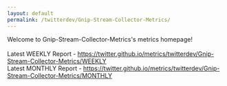 ```yaml
---
layout: default
permalink: /twitterdev/Gnip-Stream-Collector-Metrics/
---
```

Welcome to Gnip-Stream-Collector-Metrics's metrics homepage!
<br><br>
Latest WEEKLY Report - <a href="https://twitter.github.io/metrics/twitterdev/Gnip-Stream-Collector-Metrics/WEEKLY">https://twitter.github.io/metrics/twitterdev/Gnip-Stream-Collector-Metrics/WEEKLY</a>
<br>
Latest MONTHLY Report - <a href="https://twitter.github.io/metrics/twitterdev/Gnip-Stream-Collector-Metrics/MONTHLY">https://twitter.github.io/metrics/twitterdev/Gnip-Stream-Collector-Metrics/MONTHLY</a>
<br>
